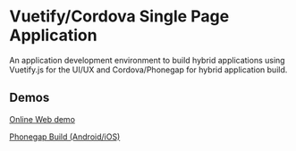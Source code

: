 # Vuetify/Cordova Single Page Application

An application development environment to build hybrid applications
using Vuetify.js for the UI/UX and Cordova/Phonegap for hybrid application build.

## Demos

[Online Web demo](./www/)

[Phonegap Build (Android/iOS)](https://build.phonegap.com/apps/3121691/share)


